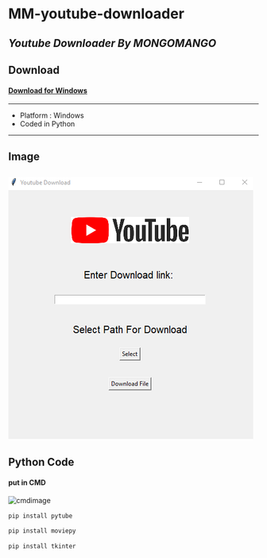 # **MM-youtube-downloader**
## _Youtube Downloader By MONGOMANGO_
## Download
#### [Download for Windows](https://github.com/mongomangoCZ/MM-youtube-downloader/raw/main/Mongomango%20Youtube%20Downloader%20SETUP.exe)
---
- Platform : Windows
- Coded in Python
---
## Image


![appimage](https://github.com/mongomangoCZ/MM-youtube-downloader/blob/main/appimage.png)
---
## Python Code
#### put in CMD


![cmdimage](https://github.com/mongomangoCZ/MM-youtube-downloader/blob/main/Sn%C3%ADmek%20obrazovky%202022-11-04%20193143.png)


```python
pip install pytube
```
```python
pip install moviepy
```
```python
pip install tkinter
```
